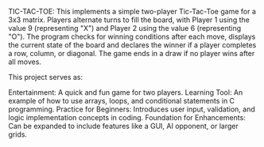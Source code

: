 TIC-TAC-TOE:
This implements a simple two-player Tic-Tac-Toe game for a 3x3 matrix. Players alternate turns to fill the board, with Player 1 using the value 9 (representing "X") and Player 2 using the value 6 (representing "O"). The program checks for winning conditions after each move, displays the current state of the board and declares the winner if a player completes a row, column, or diagonal. The game ends in a draw if no player wins after all moves.

This project serves as:

Entertainment: A quick and fun game for two players.
Learning Tool: An example of how to use arrays, loops, and conditional statements in C programming.
Practice for Beginners: Introduces user input, validation, and logic implementation concepts in coding.
Foundation for Enhancements: Can be expanded to include features like a GUI, AI opponent, or larger grids.
